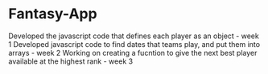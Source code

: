 # Fantasy-App
Developed the javascript code that defines each player as an object - week 1
Developed javascript code to find dates that teams play, and put them into arrays - week 2
Working on creating a fucntion to give the next best player available at the highest rank - week 3
